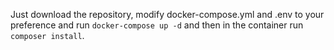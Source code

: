 Just download the repository, modify docker-compose.yml and .env to your preference and run `docker-compose up -d` and then in the container run `composer install`.